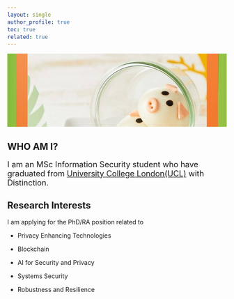 ```yaml
---
layout: single
author_profile: true
toc: true
related: true
---
```


<img class="img-responsive" src="/assets/images/pig.jpg" alt=""><br>
    
## WHO AM I?

<p style="font-size:18px">
    I am an MSc Information Security student who have graduated from  <a href="https://www.ucl.ac.uk/">University College London(UCL)</a> with Distinction.
</p>

## Research Interests

I am applying for the PhD/RA position related to

- Privacy Enhancing Technologies

- Blockchain

- AI for Security and Privacy

- Systems Security

- Robustness and Resilience
